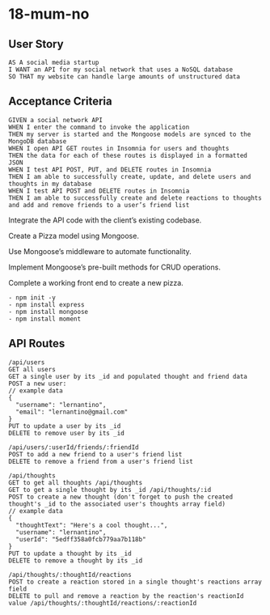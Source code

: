 # 18-mum-no

## User Story
```
AS A social media startup
I WANT an API for my social network that uses a NoSQL database
SO THAT my website can handle large amounts of unstructured data
```

## Acceptance Criteria
```
GIVEN a social network API
WHEN I enter the command to invoke the application
THEN my server is started and the Mongoose models are synced to the MongoDB database
WHEN I open API GET routes in Insomnia for users and thoughts
THEN the data for each of these routes is displayed in a formatted JSON
WHEN I test API POST, PUT, and DELETE routes in Insomnia
THEN I am able to successfully create, update, and delete users and thoughts in my database
WHEN I test API POST and DELETE routes in Insomnia
THEN I am able to successfully create and delete reactions to thoughts and add and remove friends to a user’s friend list
```

Integrate the API code with the client’s existing codebase.

Create a Pizza model using Mongoose.

Use Mongoose’s middleware to automate functionality.

Implement Mongoose’s pre-built methods for CRUD operations.

Complete a working front end to create a new pizza.

    - npm init -y
    - npm install express
    - npm install mongoose
    - npm install moment

## API Routes

```
/api/users
GET all users
GET a single user by its _id and populated thought and friend data
POST a new user:
// example data
{
  "username": "lernantino",
  "email": "lernantino@gmail.com"
}
PUT to update a user by its _id
DELETE to remove user by its _id

/api/users/:userId/friends/:friendId
POST to add a new friend to a user's friend list
DELETE to remove a friend from a user's friend list

/api/thoughts
GET to get all thoughts /api/thoughts
GET to get a single thought by its _id /api/thoughts/:id
POST to create a new thought (don't forget to push the created thought's _id to the associated user's thoughts array field)
// example data
{
  "thoughtText": "Here's a cool thought...",
  "username": "lernantino",
  "userId": "5edff358a0fcb779aa7b118b"
}
PUT to update a thought by its _id
DELETE to remove a thought by its _id

/api/thoughts/:thoughtId/reactions
POST to create a reaction stored in a single thought's reactions array field 
DELETE to pull and remove a reaction by the reaction's reactionId value /api/thoughts/:thoughtId/reactions/:reactionId
```
